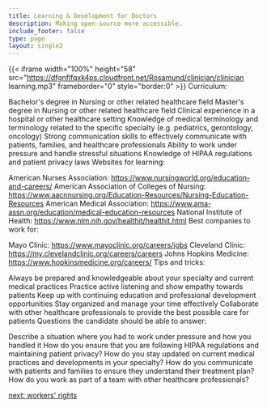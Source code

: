 ```yaml
---
title: Learning & Development for Doctors
description: Making open-source more accessible.
include_footer: false
type: page
layout: single2
---
```


{{< iframe width="100%" height="58" src="https://dfgnflfqxk4ps.cloudfront.net/Rosamund/clinician/clinician learning.mp3" frameborder="0" style="border:0" >}}
Curriculum:

Bachelor's degree in Nursing or other related healthcare field
Master's degree in Nursing or other related healthcare field
Clinical experience in a hospital or other healthcare setting
Knowledge of medical terminology and terminology related to the specific specialty (e.g. pediatrics, gerontology, oncology)
Strong communication skills to effectively communicate with patients, families, and healthcare professionals
Ability to work under pressure and handle stressful situations
Knowledge of HIPAA regulations and patient privacy laws
Websites for learning:

American Nurses Association: https://www.nursingworld.org/education-and-careers/
American Association of Colleges of Nursing: https://www.aacnnursing.org/Education-Resources/Nursing-Education-Resources
American Medical Association: https://www.ama-assn.org/education/medical-education-resources
National Institute of Health: https://www.nlm.nih.gov/healthit/healthit.html
Best companies to work for:

Mayo Clinic: https://www.mayoclinic.org/careers/jobs
Cleveland Clinic: https://my.clevelandclinic.org/careers/careers
Johns Hopkins Medicine: https://www.hopkinsmedicine.org/careers/
Tips and tricks:

Always be prepared and knowledgeable about your specialty and current medical practices
Practice active listening and show empathy towards patients
Keep up with continuing education and professional development opportunities
Stay organized and manage your time effectively
Collaborate with other healthcare professionals to provide the best possible care for patients
Questions the candidate should be able to answer:

Describe a situation where you had to work under pressure and how you handled it
How do you ensure that you are following HIPAA regulations and maintaining patient privacy?
How do you stay updated on current medical practices and developments in your specialty?
How do you communicate with patients and families to ensure they understand their treatment plan?
How do you work as part of a team with other healthcare professionals?


<a href="https://workdojos.com/clinician/rights">next: workers' rights</a>
